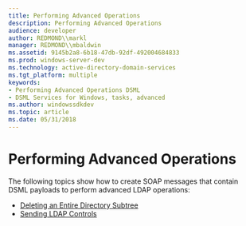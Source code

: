 ```yaml
---
title: Performing Advanced Operations
description: Performing Advanced Operations
audience: developer
author: REDMOND\\markl
manager: REDMOND\\mbaldwin
ms.assetid: 9145b2a8-6b18-47db-92df-492004684833
ms.prod: windows-server-dev
ms.technology: active-directory-domain-services
ms.tgt_platform: multiple
keywords:
- Performing Advanced Operations DSML
- DSML Services for Windows, tasks, advanced
ms.author: windowssdkdev
ms.topic: article
ms.date: 05/31/2018
---
```


# Performing Advanced Operations

The following topics show how to create SOAP messages that contain DSML payloads to perform advanced LDAP operations:

-   [Deleting an Entire Directory Subtree](delentdirsubt.md)
-   [Sending LDAP Controls](sendldapcont.md)

 

 




